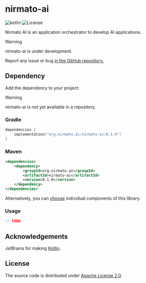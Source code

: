 # nirmato-ai

![![kotlin](https://kotlinlang.org/)](https://img.shields.io/badge/kotlin--multiplatform-2.1.20-blue.svg?logo=kotlin) ![![License](https://github.com/nirmato/nirmato-ai/blob/main/LICENSE.md)](https://img.shields.io/github/license/nirmato/nirmato-ai)

Nirmato AI is an application orchestrator to develop AI applications.

> [!WARNING]
> nirmato-ai is under development.
>
> Report any issue or bug <a href="https://github.com/nirmato/nirmato-ai/issues">in the GitHub repository.</a>
>

## Dependency

Add the dependency to your project:

> [!WARNING]
> nirmato-ai is not yet available in a repository.
>

### Gradle

```kotlin
dependencies {
    implementation("org.nirmato.ai:nirmato-ai:0.1.0")
}
```

### Maven

```xml
<dependencies>
    <dependency>
        <groupId>org.nirmato.ai</groupId>
        <artifactId>nirmato-ai</artifactId>
        <version>0.1.0</version>
    </dependency>
</dependencies>
```

Alternatively, you can [choose](publishing/bom/README.md) individual components of this library.

### Usage

```kotlin
// TODO
```

## Acknowledgements

JetBrains for making [Kotlin](https://kotlinlang.org).

## License

The source code is distributed under [Apache License 2.0](LICENSE.md).
